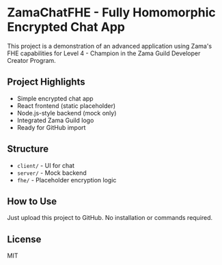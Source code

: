 # ZamaChatFHE - Fully Homomorphic Encrypted Chat App

This project is a demonstration of an advanced application using Zama's FHE capabilities for Level 4 - Champion in the Zama Guild Developer Creator Program.

## Project Highlights
- Simple encrypted chat app
- React frontend (static placeholder)
- Node.js-style backend (mock only)
- Integrated Zama Guild logo
- Ready for GitHub import

## Structure
- `client/` - UI for chat
- `server/` - Mock backend
- `fhe/` - Placeholder encryption logic

## How to Use
Just upload this project to GitHub. No installation or commands required.

## License
MIT
